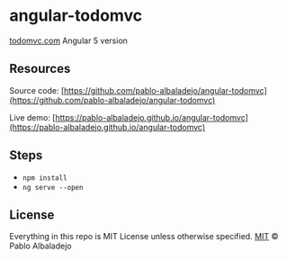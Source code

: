 # angular-todomvc
[todomvc.com](http://todomvc.com) Angular 5 version

## Resources

Source code: [https://github.com/pablo-albaladejo/angular-todomvc](https://github.com/pablo-albaladejo/angular-todomvc)

Live demo: [https://pablo-albaladejo.github.io/angular-todomvc](https://pablo-albaladejo.github.io/angular-todomvc)

## Steps
* `npm install`
* `ng serve --open`

## License

Everything in this repo is MIT License unless otherwise specified.
[MIT](license.md) © Pablo Albaladejo
